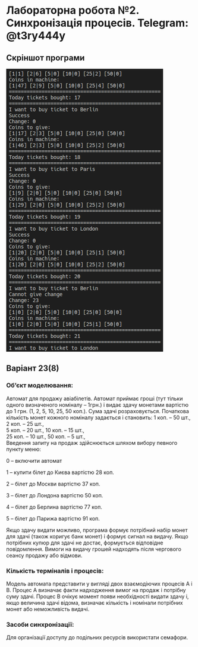 # Лабораторна робота №2. Синхронізація процесів. Telegram: @t3ry444y
## Скріншот програми
![Alt text](https://github.com/73794449/os-lab2/blob/master/screenshot.png)

## Варіант 23(8)
### Об’єкт моделювання:
Автомат для продажу авіабілетів. 
Автомат приймає гроші (тут тільки одного визначеного номіналу – 1грн.) і видає здачу монетами вартістю до 1 грн. (1, 2, 5, 10, 25, 50 коп.). Сума здачі розраховується. Початкова кількість монет кожного номіналу задається  і становить: 
1 коп. – 50 шт., 2 коп. – 25 шт.,  
5 коп. – 20 шт.,  10 коп. – 15 шт.,  
25 коп. – 10 шт.,  50 коп. – 5 шт.,  
Введення запиту на продаж здійснюється шляхом вибору певного пункту меню:  

 0 – включити автомат

 1 – купити білет до Києва вартістю 28 коп.

 2 – білет до Москви вартістю 37 коп.

 3 – білет до Лондона вартістю 50 коп.

 4 – білет до Берлина вартістю 77 коп. 

 5 – білет до Парижа вартістю 91 коп.

Якщо здачу видати можливо, програма формує потрібний набір монет для здачі (також коригує банк монет) і формує сигнал на видачу. Якщо потрібних купюр для здачі не достає, формується відповідне повідомлення. Вимоги на видачу грошей надходять після чергового сеансу продажу або відмови.
### Кількість терміналів і процесів:
Модель автомата представити у вигляді двох взаємодіючих процесів А і В. Процес А визначає факти надходження вимог на продаж і потрібну суму здачі. Процес В очікує момент появи необхідності видати здачу і, якщо величина здачі відома, визначає кількість і номінали потрібних монет або неможливість видачі. 
### Засоби синхронізації: 
Для організації доступу до подільних ресурсів використати семафори.
